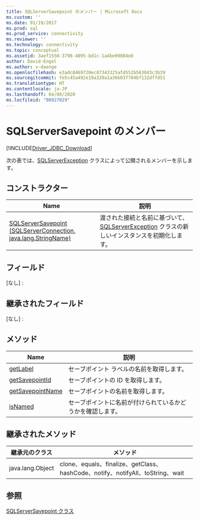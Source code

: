 ```yaml
---
title: SQLServerSavepoint のメンバー | Microsoft Docs
ms.custom: ''
ms.date: 01/19/2017
ms.prod: sql
ms.prod_service: connectivity
ms.reviewer: ''
ms.technology: connectivity
ms.topic: conceptual
ms.assetid: 3aef1550-3798-4095-bd1c-1a4be09804e8
author: David-Engel
ms.author: v-daenge
ms.openlocfilehash: e3adc8469720ec87343325afd552b5630d3c3b39
ms.sourcegitcommit: fe5c45a492e19a320a1a36b037704bf132dffd51
ms.translationtype: HT
ms.contentlocale: ja-JP
ms.lasthandoff: 04/08/2020
ms.locfileid: "80927029"
---
```

# <a name="sqlserversavepoint-members"></a>SQLServerSavepoint のメンバー
[!INCLUDE[Driver_JDBC_Download](../../../includes/driver_jdbc_download.md)]

  次の表では、[SQLServerException](../../../connect/jdbc/reference/sqlserverexception-class.md) クラスによって公開されるメンバーを示します。  
  
## <a name="constructors"></a>コンストラクター  
  
|Name|説明|  
|----------|-----------------|  
|[SQLServerSavepoint (SQLServerConnection, java.lang.StringName)](../../../connect/jdbc/reference/sqlserversavepoint-constructor-sqlserverconnection-java-lang-stringname.md)|渡された接続と名前に基づいて、[SQLServerException](../../../connect/jdbc/reference/sqlserverexception-class.md) クラスの新しいインスタンスを初期化します。|  
  
## <a name="fields"></a>フィールド  
 [なし] :  
  
## <a name="inherited-fields"></a>継承されたフィールド  
 [なし] :  
  
## <a name="methods"></a>メソッド  
  
|Name|説明|  
|----------|-----------------|  
|[getLabel](../../../connect/jdbc/reference/getlabel-method-sqlserversavepoint.md)|セーブポイント ラベルの名前を取得します。|  
|[getSavepointId](../../../connect/jdbc/reference/getsavepointid-method-sqlserversavepoint.md)|セーブポイントの ID を取得します。|  
|[getSavepointName](../../../connect/jdbc/reference/getsavepointname-method-sqlserversavepoint.md)|セーブポイントの名前を取得します。|  
|[isNamed](../../../connect/jdbc/reference/isnamed-method-sqlserversavepoint.md)|セーブポイントに名前が付けられているかどうかを確認します。|  
  
## <a name="inherited-methods"></a>継承されたメソッド  
  
|継承元のクラス|メソッド|  
|---------------------------|-------------|  
|java.lang.Object|clone、equals、finalize、getClass、hashCode、notify、notifyAll、toString、wait|  
  
## <a name="see-also"></a>参照  
 [SQLServerSavepoint クラス](../../../connect/jdbc/reference/sqlserversavepoint-class.md)  
  
  
